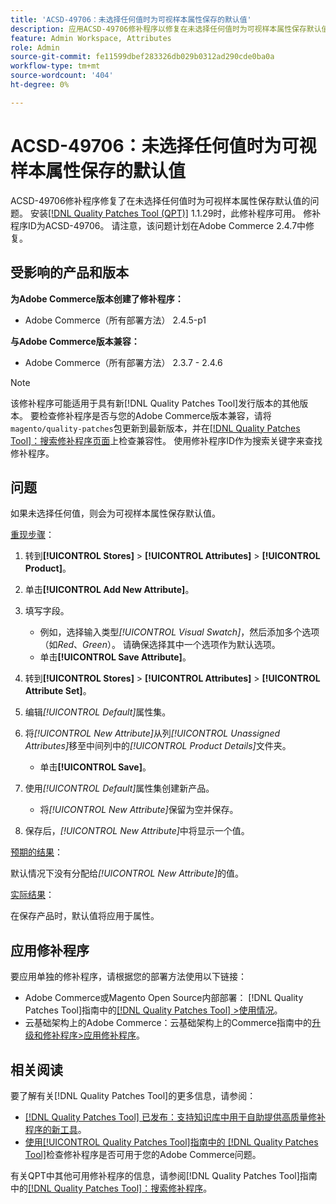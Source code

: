 ```yaml
---
title: 'ACSD-49706：未选择任何值时为可视样本属性保存的默认值'
description: 应用ACSD-49706修补程序以修复在未选择任何值时为可视样本属性保存默认值的Adobe Commerce问题。
feature: Admin Workspace, Attributes
role: Admin
source-git-commit: fe11599dbef283326db029b0312ad290cde0ba0a
workflow-type: tm+mt
source-wordcount: '404'
ht-degree: 0%

---
```


# ACSD-49706：未选择任何值时为可视样本属性保存的默认值

ACSD-49706修补程序修复了在未选择任何值时为可视样本属性保存默认值的问题。 安装[[!DNL Quality Patches Tool (QPT)]](https://experienceleague.adobe.com/zh-hans/docs/commerce-knowledge-base/kb/announcements/commerce-announcements/magento-quality-patches-released-new-tool-to-self-serve-quality-patches) 1.1.29时，此修补程序可用。 修补程序ID为ACSD-49706。 请注意，该问题计划在Adobe Commerce 2.4.7中修复。

## 受影响的产品和版本

**为Adobe Commerce版本创建了修补程序：**

* Adobe Commerce（所有部署方法） 2.4.5-p1

**与Adobe Commerce版本兼容：**

* Adobe Commerce（所有部署方法） 2.3.7 - 2.4.6

>[!NOTE]
>
>该修补程序可能适用于具有新[!DNL Quality Patches Tool]发行版本的其他版本。 要检查修补程序是否与您的Adobe Commerce版本兼容，请将`magento/quality-patches`包更新到最新版本，并在[[!DNL Quality Patches Tool]：搜索修补程序页面](https://experienceleague.adobe.com/tools/commerce-quality-patches/index.html?lang=zh-Hans)上检查兼容性。 使用修补程序ID作为搜索关键字来查找修补程序。

## 问题

如果未选择任何值，则会为可视样本属性保存默认值。

<u>重现步骤</u>：

1. 转到&#x200B;**[!UICONTROL Stores]** > **[!UICONTROL Attributes]** > **[!UICONTROL Product]**。
1. 单击&#x200B;**[!UICONTROL Add New Attribute]**。
1. 填写字段。

   * 例如，选择输入类型&#x200B;*[!UICONTROL Visual Swatch]*，然后添加多个选项（如&#x200B;*Red*、*Green*）。 请确保选择其中一个选项作为默认选项。
   * 单击&#x200B;**[!UICONTROL Save Attribute]**。

1. 转到&#x200B;**[!UICONTROL Stores]** > **[!UICONTROL Attributes]** > **[!UICONTROL Attribute Set]**。
1. 编辑&#x200B;*[!UICONTROL Default]*&#x200B;属性集。
1. 将&#x200B;*[!UICONTROL New Attribute]*&#x200B;从列&#x200B;*[!UICONTROL Unassigned Attributes]*&#x200B;移至中间列中的&#x200B;*[!UICONTROL Product Details]*&#x200B;文件夹。

   * 单击&#x200B;**[!UICONTROL Save]**。

1. 使用&#x200B;*[!UICONTROL Default]*&#x200B;属性集创建新产品。

   * 将&#x200B;*[!UICONTROL New Attribute]*&#x200B;保留为空并保存。

1. 保存后，*[!UICONTROL New Attribute]*&#x200B;中将显示一个值。

<u>预期的结果</u>：

默认情况下没有分配给&#x200B;*[!UICONTROL New Attribute]*&#x200B;的值。

<u>实际结果</u>：

在保存产品时，默认值将应用于属性。

## 应用修补程序

要应用单独的修补程序，请根据您的部署方法使用以下链接：

* Adobe Commerce或Magento Open Source内部部署： [!DNL Quality Patches Tool]指南中的[[!DNL Quality Patches Tool] >使用情况](/help/tools/quality-patches-tool/usage.md)。
* 云基础架构上的Adobe Commerce：云基础架构上的Commerce指南中的[升级和修补程序>应用修补程序](https://experienceleague.adobe.com/docs/commerce-cloud-service/user-guide/develop/upgrade/apply-patches.html?lang=zh-Hans)。

## 相关阅读

要了解有关[!DNL Quality Patches Tool]的更多信息，请参阅：

* [[!DNL Quality Patches Tool] 已发布：支持知识库中用于自助提供高质量修补程序的新工具](https://experienceleague.adobe.com/zh-hans/docs/commerce-knowledge-base/kb/announcements/commerce-announcements/magento-quality-patches-released-new-tool-to-self-serve-quality-patches)。
* [使用[!UICONTROL Quality Patches Tool]指南中的 [!DNL Quality Patches Tool]](/help/tools/quality-patches-tool/patches-available-in-qpt/check-patch-for-magento-issue-with-magento-quality-patches.md)检查修补程序是否可用于您的Adobe Commerce问题。


有关QPT中其他可用修补程序的信息，请参阅[!DNL Quality Patches Tool]指南中的[[!DNL Quality Patches Tool]：搜索修补程序](https://experienceleague.adobe.com/tools/commerce-quality-patches/index.html?lang=zh-Hans)。
